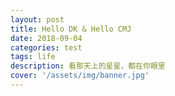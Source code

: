```yaml
---
layout: post
title: Hello DK & Hello CMJ
date: 2018-09-04
categories: test
tags: life
description: 看那天上的星星，都在你眼里
cover: '/assets/img/banner.jpg'
---
```

